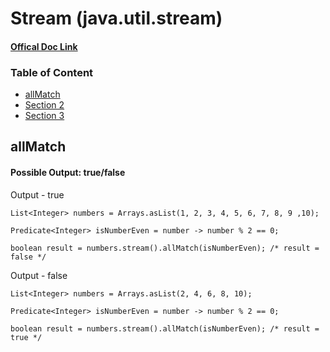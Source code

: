 # Stream (java.util.stream) 
#### [Offical Doc Link](https://docs.oracle.com/javase/8/docs/api/java/util/stream/Stream.html#builder--)

### Table of Content
- [allMatch](#allmatch)
- [Section 2](#section-2)
- [Section 3](#section-3)


## allMatch
#### Possible Output: true/false

Output - true
```
List<Integer> numbers = Arrays.asList(1, 2, 3, 4, 5, 6, 7, 8, 9 ,10);

Predicate<Integer> isNumberEven = number -> number % 2 == 0;
        
boolean result = numbers.stream().allMatch(isNumberEven); /* result = false */
```

Output - false
```
List<Integer> numbers = Arrays.asList(2, 4, 6, 8, 10);

Predicate<Integer> isNumberEven = number -> number % 2 == 0;

boolean result = numbers.stream().allMatch(isNumberEven); /* result = true */
```